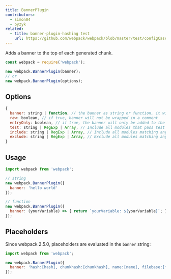 ```yaml
---
title: BannerPlugin
contributors:
  - simon04
  - byzyk
related:
  - title: banner-plugin-hashing test
    url: https://github.com/webpack/webpack/blob/master/test/configCases/plugins/banner-plugin-hashing/webpack.config.js
---
```


Adds a banner to the top of each generated chunk.

```javascript
const webpack = require('webpack');

new webpack.BannerPlugin(banner);
// or
new webpack.BannerPlugin(options);
```


## Options

<!-- eslint-skip -->

```js
{
  banner: string | function, // the banner as string or function, it will be wrapped in a comment
  raw: boolean, // if true, banner will not be wrapped in a comment
  entryOnly: boolean, // if true, the banner will only be added to the entry chunks
  test: string | RegExp | Array, // Include all modules that pass test assertion.
  include: string | RegExp | Array, // Include all modules matching any of these conditions.
  exclude: string | RegExp | Array, // Exclude all modules matching any of these conditions.
}
```

## Usage


```javascript
import webpack from 'webpack';

// string
new webpack.BannerPlugin({
  banner: 'hello world'
});

// function
new webpack.BannerPlugin({
  banner: (yourVariable) => { return `yourVariable: ${yourVariable}`; }
});
```


## Placeholders

Since webpack 2.5.0, placeholders are evaluated in the `banner` string:

```javascript
import webpack from 'webpack';

new webpack.BannerPlugin({
  banner: 'hash:[hash], chunkhash:[chunkhash], name:[name], filebase:[filebase], query:[query], file:[file]'
});
```
